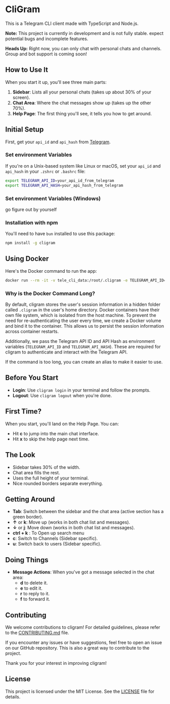 # CliGram

This is a Telegram CLI client made with TypeScript and Node.js.


**Note:** This project is currently in development and is not fully stable. expect potential bugs and incomplete features.

**Heads Up:** Right now, you can only chat with personal chats and channels. Group and bot support is coming soon!

## How to Use It

When you start it up, you'll see three main parts:

1.  **Sidebar**: Lists all your personal chats (takes up about 30% of your screen).
2.  **Chat Area**: Where the chat messages show up (takes up the other 70%).
3.  **Help Page**: The first thing you'll see, it tells you how to get around.

## Initial Setup

First, get your `api_id` and `api_hash` from [Telegram](https://my.telegram.org/apps).

### Set environment Variables
If you're on a Unix-based system like Linux or macOS, set your `api_id` and `api_hash` in your `.zshrc` or `.bashrc` file:

```bash
export TELEGRAM_API_ID=your_api_id_from_telegram
export TELEGRAM_API_HASH=your_api_hash_from_telegram
```
###  Set environment Variables (Windows)
 go figure out by yourself

### Installation with npm

You'll need to have `bun` installed to use this package:

```bash
npm install -g cligram
```

## Using Docker

Here's the Docker command to run the app:

```bash
docker run --rm -it -v tele_cli_data:/root/.cligram -e TELEGRAM_API_ID=$TELEGRAM_API_ID -e TELEGRAM_API_HASH=$TELEGRAM_API_HASH kumneger/cligram:latest
```

### Why is the Docker Command Long?

By default, cligram stores the user's session information in a hidden folder called `.cligram` in the user's home directory. Docker containers have their own file system, which is isolated from the host machine. To prevent the need for re-authenticating the user every time, we create a Docker volume and bind it to the container. This allows us to persist the session information across container restarts.

Additionally, we pass the Telegram API ID and API Hash as environment variables (`TELEGRAM_API_ID` and `TELEGRAM_API_HASH`). These are required for cligram to authenticate and interact with the Telegram API.

If the command is too long, you can create an alias to make it easier to use.

## Before You Start

- **Login**: Use `cligram login` in your terminal and follow the prompts.
- **Logout**: Use `cligram logout` when you're done.

## First Time?

When you start, you'll land on the Help Page. You can:

- Hit **c** to jump into the main chat interface.
- Hit **x** to skip the help page next time.

## The Look

- Sidebar takes 30% of the width.
- Chat area fills the rest.
- Uses the full height of your terminal.
- Nice rounded borders separate everything.

## Getting Around

- **Tab**: Switch between the sidebar and the chat area (active section has a green border).
- **↑** or **k**: Move up (works in both chat list and messages).
- **↓** or **j**: Move down (works in both chat list and messages).
- **ctrl + k**  : To Open up search menu
- **c**: Switch to Channels (Sidebar specific).
- **u**: Switch back to users (Sidebar specific).

## Doing Things

- **Message Actions**: When you've got a message selected in the chat area:
  - **d** to delete it.
  - **e** to edit it.
  - **r** to reply to it.
  - **f** to forward it.

## Contributing

We welcome contributions to cligram! For detailed guidelines, please refer to the [CONTRIBUTING.md](CONTRIBUTING.md) file.

If you encounter any issues or have suggestions, feel free to open an issue on our GitHub repository. This is also a great way to contribute to the project.

Thank you for your interest in improving cligram!


## License

This project is licensed under the MIT License. See the [LICENSE](LICENSE) file for details.

